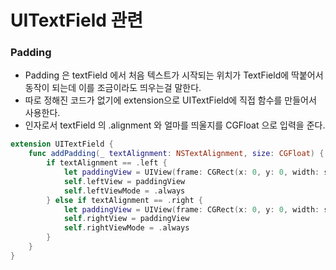 # UITextField 관련

### Padding
- Padding 은 textField 에서 처음 텍스트가 시작되는 위치가 TextField에 딱붙어서 동작이 되는데 이를 조금이라도 띄우는걸 말한다.
- 따로 정해진 코드가 없기에 extension으로 UITextField에 직접 함수를 만들어서 사용한다.
- 인자로서 textField 의 .alignment 와 얼마를 띄울지를 CGFloat 으로 입력을 준다.
```swift
extension UITextField {
    func addPadding(_ textAlignment: NSTextAlignment, size: CGFloat) {
        if textAlignment == .left {
            let paddingView = UIView(frame: CGRect(x: 0, y: 0, width: size, height: self.frame.size.height))
            self.leftView = paddingView
            self.leftViewMode = .always
        } else if textAlignment == .right {
            let paddingView = UIView(frame: CGRect(x: 0, y: 0, width: size, height: self.frame.size.height))
            self.rightView = paddingView
            self.rightViewMode = .always
        }
    }
}
```